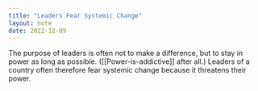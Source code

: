 ```yaml
---
title: "Leaders Fear Systemic Change"
layout: note
date: 2022-12-09
---
```


The purpose of leaders is often not to make a difference, but to stay in power as long as possible. ([[Power-is-addictive]] after all.) Leaders of a country often therefore fear systemic change because it threatens their power.
